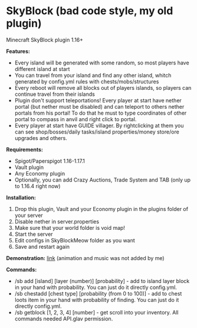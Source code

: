 # SkyBlock (bad code style, my old plugin)  
 Minecraft SkyBlock plugin 1.16+

<b>Features:</b>
- Every island will be generated with some random, so most players have different island at start
- You can travel from your island and find any other island, whitch generated by config.yml rules with chests/mobs/structures
- Every reboot will remove all blocks out of players islands, so players can continue travel from their islands
- Plugin don't support teleportations! Every player at start have nether portal (but nether must be disabled) and can teleport to others nether portals from his portal! To do that he must to type coordinates of other portal to compass in anvil and right click to portal.
- Every player at start have GUIDE villager. By rightclicking at them you can see shop/bosses/daily tasks/island properties/money store/ore upgrades and others.

<b>Requirements:</b>
- Spigot/Paperspigot 1.16-1.17.1
- Vault plugin
- Any Economy plugin
- Optionally, you can add Crazy Auctions, Trade System and TAB (only up to 1.16.4 right now)

<b>Installation:</b>
1) Drop this plugin, Vault and your Economy plugin in the plugins folder of your server
2) Disable nether in server.properties
3) Make sure that your world folder is void map!
4) Start the server
5) Edit configs in SkyBlockMeow folder as you want
6) Save and restart again

<b>Demonstration:</b>
<a href="https://www.youtube.com/watch?v=0-2D4P825ak&feature=emb_imp_woyt">link</a> (animation and music was not added by me)

<b>Commands:</b>
- /sb add [island] [layer (number)] [probability] - add to island layer block in your hand with probability. You can just do it directly config.yml.
- /sb chestadd [chest type] [probability (from 0 to 100)] - add to chest loots item in your hand with probability of finding. You can just do it directly config.yml.
- /sb getblock [1, 2, 3, 4] [number] - get scroll into your inventory.
All commands needed API.glav permission.
